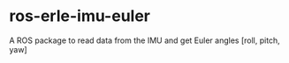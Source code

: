 # ros-erle-imu-euler
A ROS package to read data from the IMU and get Euler angles [roll, pitch, yaw]

